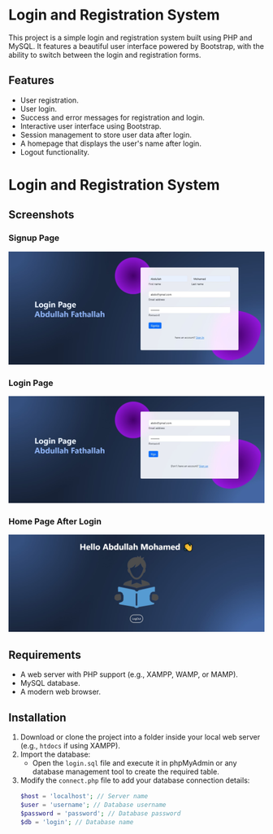 # Login and Registration System

This project is a simple login and registration system built using PHP and MySQL. It features a beautiful user interface powered by Bootstrap, with the ability to switch between the login and registration forms.

## Features

- User registration.
- User login.
- Success and error messages for registration and login.
- Interactive user interface using Bootstrap.
- Session management to store user data after login.
- A homepage that displays the user's name after login.
- Logout functionality.


# Login and Registration System

## Screenshots
### Signup Page
![Signup Page](screenshots/signUp.jpg)

### Login Page
![Login Page](screenshots/signIn.jpg)

### Home Page After Login
![Home Page](screenshots/home.jpg)



## Requirements

- A web server with PHP support (e.g., XAMPP, WAMP, or MAMP).
- MySQL database.
- A modern web browser.

## Installation

1. Download or clone the project into a folder inside your local web server (e.g., `htdocs` if using XAMPP).
2. Import the database:
   - Open the `login.sql` file and execute it in phpMyAdmin or any database management tool to create the required table.
3. Modify the `connect.php` file to add your database connection details:
   ```php
   $host = 'localhost'; // Server name
   $user = 'username'; // Database username
   $password = 'password'; // Database password
   $db = 'login'; // Database name


